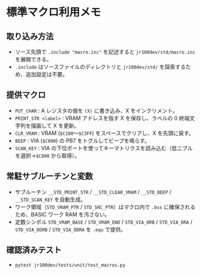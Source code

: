 # 標準マクロ利用メモ

## 取り込み方法
- ソース先頭で `.include "macro.inc"` を記述すると `jr100dev/std/macro.inc` を展開できる。
- `.include` はソースファイルのディレクトリと `jr100dev/std/` を探索するため、追加設定は不要。

## 提供マクロ
- `PUT_CHAR` : A レジスタの値を `(X)` に書き込み、X をインクリメント。
- `PRINT_STR <label>` : VRAM アドレスを指す X を保存し、ラベルの 0 終端文字列を描画して X を更新。
- `CLR_VRAM` : VRAM (`$C100`〜`$C3FF`) をスペースでクリアし、X を先頭に戻す。
- `BEEP` : VIA (`$C800`) の PB7 をトグルしてビープを鳴らす。
- `SCAN_KEY` : VIA の下位ポートを使ってキーマトリクスを読み込む（低ニブルを選択→`$C800` から取得）。

## 常駐サブルーチンと変数
- サブルーチン `__STD_PRINT_STR` / `__STD_CLEAR_VRAM` / `__STD_BEEP` / `__STD_SCAN_KEY` を自動生成。
- ワーク領域（`STD_VRAM_PTR` / `STD_SRC_PTR`）はマクロ内で `.bss` に確保されるため、BASIC ワーク RAM を汚さない。
- 定数シンボル `STD_VRAM_BASE` / `STD_VRAM_END` / `STD_VIA_ORB` / `STD_VIA_ORA` / `STD_VIA_DDRB` / `STD_VIA_DDRA` を `.equ` で提供。

## 確認済みテスト
- `pytest jr100dev/tests/unit/test_macros.py`
